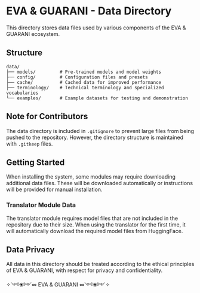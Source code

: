 # EVA & GUARANI - Data Directory

This directory stores data files used by various components of the EVA & GUARANI ecosystem.

## Structure

```
data/
├── models/         # Pre-trained models and model weights
├── config/         # Configuration files and presets
├── cache/          # Cached data for improved performance
├── terminology/    # Technical terminology and specialized vocabularies
└── examples/       # Example datasets for testing and demonstration
```

## Note for Contributors

The data directory is included in `.gitignore` to prevent large files from being pushed to the repository. However, the directory structure is maintained with `.gitkeep` files.

## Getting Started

When installing the system, some modules may require downloading additional data files. These will be downloaded automatically or instructions will be provided for manual installation.

### Translator Module Data

The translator module requires model files that are not included in the repository due to their size. When using the translator for the first time, it will automatically download the required model files from HuggingFace.

## Data Privacy

All data in this directory should be treated according to the ethical principles of EVA & GUARANI, with respect for privacy and confidentiality.

✧༺❀༻∞ EVA & GUARANI ∞༺❀༻✧
